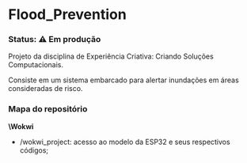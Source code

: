 # Flood_Prevention
### Status: ⚠️ Em produção

Projeto da disciplina de Experiência Criativa: Criando Soluções Computacionais.

Consiste em um sistema embarcado para alertar inundações em áreas consideradas de risco.

### Mapa do repositório
**\Wokwi**
- /wokwi_project: acesso ao modelo da ESP32 e seus respectivos códigos;
